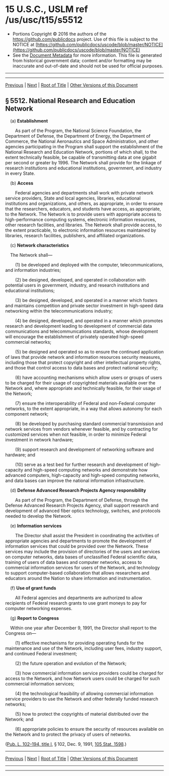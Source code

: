 ---
---

# 15 U.S.C., USLM ref /us/usc/t15/s5512

* Portions Copyright © 2016 the authors of the https://github.com/publicdocs project.
  Use of this file is subject to the NOTICE at [https://github.com/publicdocs/uscode/blob/master/NOTICE](https://github.com/publicdocs/uscode/blob/master/NOTICE)
* See the [Document Metadata](././../../../../..//README.md) for more information.
  This file is generated from historical government data; content and/or formatting may be inaccurate and out-of-date and should not be used for official purposes.

----------
----------

[Previous](./../../../../..//us/usc/t15/ch81/schI/m__us_usc_t15_s5511.md) | [Next](./../../../../..//us/usc/t15/ch81/schI/m__us_usc_t15_s5513.md) | [Root of Title](./../../../../../) | [Other Versions of this Document](https://publicdocs.github.io/go/links?ns=uslm&ref=%2Fus%2Fusc%2Ft15%2Fs5512)

## § 5512. National Research and Education Network

    (a) __Establishment__ 

        As part of the Program, the National Science Foundation, the Department of Defense, the Department of Energy, the Department of Commerce, the National Aeronautics and Space Administration, and other agencies participating in the Program shall support the establishment of the National Research and Education Network, portions of which shall, to the extent technically feasible, be capable of transmitting data at one gigabit per second or greater by 1996. The Network shall provide for the linkage of research institutions and educational institutions, government, and industry in every State.

    (b) __Access__ 

        Federal agencies and departments shall work with private network service providers, State and local agencies, libraries, educational institutions and organizations, and others, as appropriate, in order to ensure that the researchers, educators, and students have access, as appropriate, to the Network. The Network is to provide users with appropriate access to high-performance computing systems, electronic information resources, other research facilities, and libraries. The Network shall provide access, to the extent practicable, to electronic information resources maintained by libraries, research facilities, publishers, and affiliated organizations.

    (c) __Network characteristics__ 

    The Network shall—

        (1) be developed and deployed with the computer, telecommunications, and information industries;

        (2) be designed, developed, and operated in collaboration with potential users in government, industry, and research institutions and educational institutions;

        (3) be designed, developed, and operated in a manner which fosters and maintains competition and private sector investment in high-speed data networking within the telecommunications industry;

        (4) be designed, developed, and operated in a manner which promotes research and development leading to development of commercial data communications and telecommunications standards, whose development will encourage the establishment of privately operated high-speed commercial networks;

        (5) be designed and operated so as to ensure the continued application of laws that provide network and information resources security measures, including those that protect copyright and other intellectual property rights, and those that control access to data bases and protect national security;

        (6) have accounting mechanisms which allow users or groups of users to be charged for their usage of copyrighted materials available over the Network and, where appropriate and technically feasible, for their usage of the Network;

        (7) ensure the interoperability of Federal and non-Federal computer networks, to the extent appropriate, in a way that allows autonomy for each component network;

        (8) be developed by purchasing standard commercial transmission and network services from vendors whenever feasible, and by contracting for customized services when not feasible, in order to minimize Federal investment in network hardware;

        (9) support research and development of networking software and hardware; and

        (10) serve as a test bed for further research and development of high-capacity and high-speed computing networks and demonstrate how advanced computers, high-capacity and high-speed computing networks, and data bases can improve the national information infrastructure.

    (d) __Defense Advanced Research Projects Agency responsibility__ 

        As part of the Program, the Department of Defense, through the Defense Advanced Research Projects Agency, shall support research and development of advanced fiber optics technology, switches, and protocols needed to develop the Network.

    (e) __Information services__ 

        The Director shall assist the President in coordinating the activities of appropriate agencies and departments to promote the development of information services that could be provided over the Network. These services may include the provision of directories of the users and services on computer networks, data bases of unclassified Federal scientific data, training of users of data bases and computer networks, access to commercial information services for users of the Network, and technology to support computer-based collaboration that allows researchers and educators around the Nation to share information and instrumentation.

    (f) __Use of grant funds__ 

        All Federal agencies and departments are authorized to allow recipients of Federal research grants to use grant moneys to pay for computer networking expenses.

    (g) __Report to Congress__ 

    Within one year after December 9, 1991, the Director shall report to the Congress on—

        (1) effective mechanisms for providing operating funds for the maintenance and use of the Network, including user fees, industry support, and continued Federal investment;

        (2) the future operation and evolution of the Network;

        (3) how commercial information service providers could be charged for access to the Network, and how Network users could be charged for such commercial information services;

        (4) the technological feasibility of allowing commercial information service providers to use the Network and other federally funded research networks;

        (5) how to protect the copyrights of material distributed over the Network; and

        (6) appropriate policies to ensure the security of resources available on the Network and to protect the privacy of users of networks.

([Pub. L. 102–194, title I][/us/pl/102/194/tI], § 102, Dec. 9, 1991, [105 Stat. 1598][/us/stat/105/1598].)

----------

[Previous](./../../../../..//us/usc/t15/ch81/schI/m__us_usc_t15_s5511.md) | [Next](./../../../../..//us/usc/t15/ch81/schI/m__us_usc_t15_s5513.md) | [Root of Title](./../../../../../) | [Other Versions of this Document](https://publicdocs.github.io/go/links?ns=uslm&ref=%2Fus%2Fusc%2Ft15%2Fs5512)

----------
----------

[/us/pl/102/194/tI]: https://publicdocs.github.io/go/links?ns=uslm&ref=%2Fus%2Fpl%2F102%2F194%2FtI
[/us/stat/105/1598]: https://publicdocs.github.io/go/links?ns=uslm&ref=%2Fus%2Fstat%2F105%2F1598


